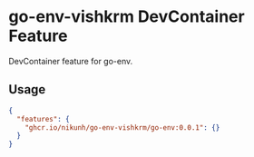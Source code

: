 # go-env-vishkrm DevContainer Feature

DevContainer feature for go-env.

## Usage

```json
{
  "features": {
    "ghcr.io/nikunh/go-env-vishkrm/go-env:0.0.1": {}
  }
}
```
